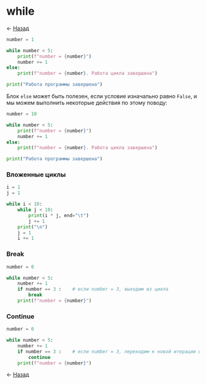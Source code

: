 # while

← [Назад][back]

```python
number = 1

while number < 5:
    print(f"number = {number}")
    number += 1
else:
    print(f"number = {number}. Работа цикла завершена")

print("Работа программы завершена")
```

Блок `else` может быть полезен, если условие изначально равно `False`, и мы можем выполнить некоторые действия по этому
поводу:

```python
number = 10

while number < 5:
    print(f"number = {number}")
    number += 1
else:
    print(f"number = {number}. Работа цикла завершена")

print("Работа программы завершена")
```

### Вложенные циклы

```python
i = 1
j = 1

while i < 10:
    while j < 10:
        print(i * j, end="\t")
        j += 1
    print("\n")
    j = 1
    i += 1
```

### Break

```python
number = 0

while number < 5:
    number += 1
    if number == 3 :    # если number = 3, выходим из цикла
        break
    print(f"number = {number}")
```

### Continue

```python
number = 0

while number < 5:
    number += 1
    if number == 3 :    # если number = 3, переходим к новой итерации цикла
        continue
    print(f"number = {number}")
```

← [Назад][back]

[back]: <> "Назад к оглавлению"